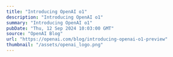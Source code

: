 ```yaml
---
title: "Introducing OpenAI o1"
description: "Introducing OpenAI o1"
summary: "Introducing OpenAI o1"
pubDate: "Thu, 12 Sep 2024 10:03:00 GMT"
source: "OpenAI Blog"
url: "https://openai.com/blog/introducing-openai-o1-preview"
thumbnail: "/assets/openai_logo.png"
---
```


